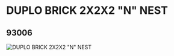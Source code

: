 # DUPLO BRICK 2X2X2 "N" NEST
## 93006
![DUPLO BRICK 2X2X2 "N" NEST](https://lc-www-live-s.legocdn.com/media/bricks/5/2/4599587.jpg)